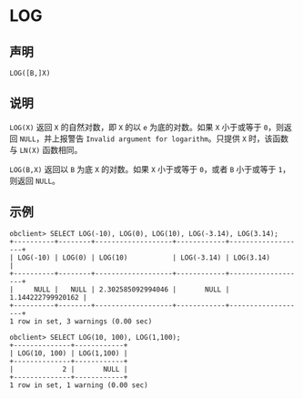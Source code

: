LOG 
========================



声明 
-----------------------

```unknow
LOG([B,]X)
```



说明 
-----------------------

`LOG(X)` 返回 `X` 的自然对数，即 `X` 的以 `e` 为底的对数。如果 `X` 小于或等于 `0`，则返回 `NULL`，并上报警告 `Invalid argument for logarithm`。只提供 `X` 时，该函数与 `LN(X)` 函数相同。

`LOG(B,X)` 返回以 `B` 为底 `X` 的对数。如果 `X` 小于或等于 `0`，或者 `B` 小于或等于 `1`，则返回 `NULL`。

示例 
-----------------------

```unknow
obclient> SELECT LOG(-10), LOG(0), LOG(10), LOG(-3.14), LOG(3.14);
+----------+--------+-------------------+------------+-------------------+
| LOG(-10) | LOG(0) | LOG(10)           | LOG(-3.14) | LOG(3.14)         |
+----------+--------+-------------------+------------+-------------------+
|     NULL |   NULL | 2.302585092994046 |       NULL | 1.144222799920162 |
+----------+--------+-------------------+------------+-------------------+
1 row in set, 3 warnings (0.00 sec)

obclient> SELECT LOG(10, 100), LOG(1,100);
+--------------+------------+
| LOG(10, 100) | LOG(1,100) |
+--------------+------------+
|            2 |       NULL |
+--------------+------------+
1 row in set, 1 warning (0.00 sec)
```



